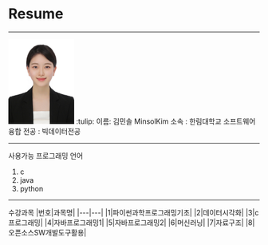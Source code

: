 # Resume 
---

<img src=RESUME.jpg height=170 witht=170>
:tulip: 이름: 김민솔 MinsolKim        
소속 : 한림대학교 소프트웨어융합           
전공 : 빅데이터전공        


-----
사용가능 프로그래밍 언어
1. c
2. java
3. python


-------

수강과목
|번호|과목명|
|---|---|
|1|파이썬과학프로그래밍기초|
|2|데이터시각화|
|3|c프로그래밍|
|4|자바프로그래밍1|
|5|자바프로그래밍2|
|6|머신러닝|
|7|자료구조|
|8|오픈소스SW개발도구활용|


